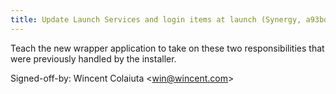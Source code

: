 ```yaml
---
title: Update Launch Services and login items at launch (Synergy, a93bd55)
---
```


Teach the new wrapper application to take on these two responsibilities that were previously handled by the installer.

Signed-off-by: Wincent Colaiuta &lt;win@wincent.com&gt;
